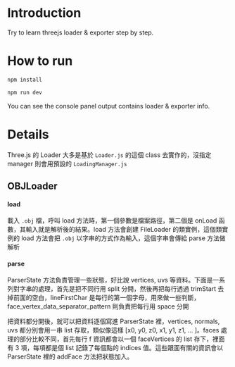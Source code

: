 # Introduction

Try to learn threejs loader & exporter step by step.

# How to run

```bash
npm install
```

```bash
npm run dev
```

You can see the console panel output contains loader & exporter info.

# Details

Three.js 的 Loader 大多是基於 `Loader.js` 的這個 class 去實作的，沒指定 manager 則會用預設的 `LoadingManager.js`

## OBJLoader

#### load

載入 `.obj` 檔，呼叫 load 方法時，第一個參數是檔案路徑，第二個是 onLoad 函數，其輸入就是解析後的結果。load 方法會創建 FileLoader 的類實例，這個類實例的 load 方法會把 `.obj` 以字串的方式作為輸入，這個字串會傳給 parse 方法做解析

#### parse

ParserState 方法負責管理一些狀態，好比說 vertices, uvs 等資料。下面是一系列對字串的處理，首先是把不同行用 split 分開，然後再把每行透過 trimStart 去掉前面的空白，lineFirstChar 是每行的第一個字母，用來做一些判斷，face_vertex_data_separator_pattern 則負責把每行用 space 分開

把資料都分開後，就可以把資料逐個寫進 ParserState 裡，vertices, normals, uvs 都分別會用一串 list 存取，類似像這樣 [x0, y0, z0, x1, y1, z1, ... ]。faces 處理的部分比較不同，首先每行 f 資訊都會以一個 faceVertices 的 list 存下，裡面有 3 項，每項都是個 list 記錄了每個點的 indices 值。這些跟面有關的資訊會以 ParserState 裡的 addFace 方法把狀態加入。


